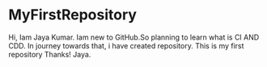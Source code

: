 # MyFirstRepository
Hi, Iam Jaya Kumar. Iam new to GitHub.So planning to learn what is CI AND CDD. In journey towards that, i have created repository.
This is my first repository 
Thanks!
Jaya.
